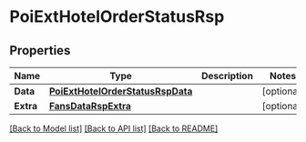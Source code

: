 # PoiExtHotelOrderStatusRsp

## Properties

Name | Type | Description | Notes
------------ | ------------- | ------------- | -------------
**Data** | [**PoiExtHotelOrderStatusRspData**](PoiExtHotelOrderStatusRsp_data.md) |  | [optional] 
**Extra** | [**FansDataRspExtra**](FansDataRsp_extra.md) |  | [optional] 

[[Back to Model list]](../README.md#documentation-for-models) [[Back to API list]](../README.md#documentation-for-api-endpoints) [[Back to README]](../README.md)


